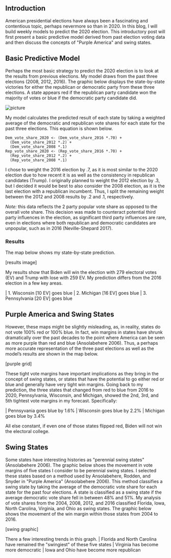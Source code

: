 
## Introduction

American presidential elections have always been a fascinating and contentious topic, perhaps nevermore so than in 2020. In this blog, I will build weekly models to predict the 2020  election. This introductory post will first present a basic predictive model derived from past election voting data and then discuss the concepts of "Purple America" and swing states. 

## Basic Predictive Model

Perhaps the most basic strategy to predict the 2020 election is to look at the results from previous elections. My model draws from the past three elections (2008, 2012, 2016). The graphic below displays the state-by-state victories for either the republican or democratic party from these three elections. A state appears red if the republican party candidate won the majority of votes or blue if the democratic party candidate did. 

![picture]("Gov1347-master/figures/2020_blue_red.png")


My model calculates the predicted result of each state by taking a weighted average of the democratic and republican vote shares for each state for the past three elections. This equation is shown below.

```
Dem_vote_share_2020 <- (Dem_vote_share_2016 *.70) +
  (Dem_vote_share_2012 *.2) +
  (Dem_vote_share_2008 *.1)
Rep_vote_share_2020 <- (Rep_vote_share_2016 *.70) +
  (Rep_vote_share_2012 *.2) +
  (Rep_vote_share_2008 *.1)
```


I chose to weight the 2016 election by .7, as it is most similar to the 2020 election due to how recent it is as well as the consistency in republican candidates (Trump). I originally planned to weight the 2012 election by .3, but I decided it would be best to also consider the 2008 election, as it is the last election with a republican incumbent. Thus, I split the remaining weight between the 2012 and 2008 results by .2 and .1, respectively. 

*Note:* this data reflects the 2 party popular vote share as opposed to the overall vote share. This decision was made to counteract potential third party influences in the election, as significant third party influences are rare, even in  elections where both republican and democratic candidates are unpopular, such as in 2016 (Neville-Shepard 2017). 

### Results

The map below shows my state-by-state prediction.

[results image]

My results show that Biden will win the election with 279 electoral votes (EV) and Trump with lose with  259 EV. My prediction differs from the 2016 election in a few key areas.

|              1. Wisconsin [10 EV] goes blue
|              2. Michigan [16 EV] goes blue
|              3. Pennsylvania [20 EV] goes blue



## Purple America and Swing States
However, these maps might be slightly misleading, as, in reality, states do not vote 100% red or 100% blue. In fact, win margins in states have shrunk dramatically over the past decades to the point where America can be seen as more purple than red and blue (Ansolabehere 2006). Thus, a perhaps more accurate representation of the three past elections as well as the model’s results are shown in the map below. 

[purple grid]

These tight vote margins have important implications as they bring in the concept of swing states, or states that have the potential to go either red or blue and generally have very tight win margins. Going back to my prediction, the three states that changed from red to blue from 2016 to 2020, Pennsylvania, Wisconsin, and Michigan, showed the 2nd, 3rd, and 5th tightest vote margins in my forecast. Specifically:

|              Pennsyvania goes blue by 1.6%
|              Wisconsin goes blue by 2.2%
|              Michigan goes blue by 3.4%

All else constant, if even one of those states flipped red, Biden will not win the electoral college.

## Swing States

Some states have interesting histories as "perennial swing states" (Ansolabehere 2006). The graphic below shoes the movement in vote margins of five states I consider to be perennial swing states. I selected these states based on a method used by Ansolabehere, Rodden, and Snyder in "Purple America" (Ansolabehere 2006). This method classifies a swing state by taking the average of the democratic vote share for each state for the past four elections. A state is classified as a swing state if the average democratic vote share fell in between 48% and 51%. My analysis of vote shares from the 2004, 2008, 2012, and 2016 classified Florida, Iowa, North Carolina, Virginia, and Ohio as swing states. The graphic below shows the movement of the win margin within those states from 2004 to 2016. 

[swing graphic]

There a few interesting trends in this graph.
|              Florida and North Carolina have remained the "swingiest" of these five states
|              Virginia has become more democratic
|              Iowa and Ohio have become more republican
